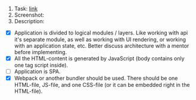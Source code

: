 1. Task: [link](https://github.com/)
2. Screenshot:
3. Description:
  - [x] Application is divided to logical modules / layers. Like working with api it's separate module, as well as working with UI rendering, or working with an application state, etc. Better discuss architecture with a mentor before implementing.
  - [x] All the HTML-content is generated by JavaScript (body contains only one tag script inside).
  - [ ] Application is SPA.
  - [x] Webpack or another bundler should be used. There should be one HTML-file, JS-file, and one CSS-file (or it can be embedded right in the HTML-file).
